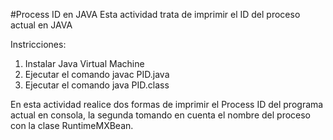 #Process ID en JAVA
Esta actividad trata de imprimir el ID del proceso actual en JAVA

Instricciones:
1. Instalar Java Virtual Machine
2. Ejecutar el comando javac PID.java
3. Ejecutar el comando java PID.class

En esta actividad realice dos formas de imprimir el Process ID del programa actual en consola, la segunda tomando en cuenta el nombre del proceso con la clase RuntimeMXBean.